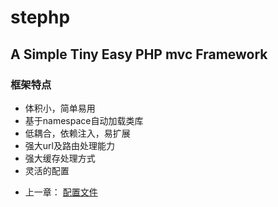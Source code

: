 stephp
======

A Simple Tiny Easy PHP mvc Framework
------------------------------------

### 框架特点
* 体积小，简单易用
* 基于namespace自动加载类库
* 低耦合，依赖注入，易扩展
* 强大url及路由处理能力
* 强大缓存处理方式
* 灵活的配置

- 上一章： [配置文件](config.md)